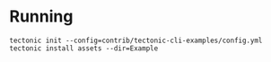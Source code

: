 # Running

`tectonic init --config=contrib/tectonic-cli-examples/config.yml`
`tectonic install assets --dir=Example`
